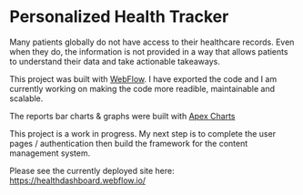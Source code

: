 # Personalized Health Tracker

Many patients globally do not have access to their healthcare records. Even when they do, the information is not provided in a way that allows patients to understand their data and take actionable takeaways.

This project was built with [WebFlow](https://WebFlow.com). I have exported the code and I am currently working on making the code more readible, maintainable and scalable.

The reports bar charts & graphs were built with [Apex Charts](https://apexcharts.com/)

This project is a work in progress. My next step is to complete the user pages / authentication then build the framework for the content management system.

Please see the currently deployed site here: https://healthdashboard.webflow.io/


